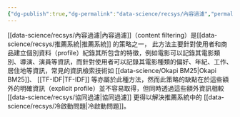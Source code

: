```yaml
---
{"dg-publish":true,"dg-permalink":"data-science/recsys/內容過濾","permalink":"/data-science/recsys/內容過濾/"}
---
```



[[data-science/recsys/內容過濾\|內容過濾]]（content filtering）是[[data-science/recsys/推薦系統\|推薦系統]] 的策略之一， 此方法主要針對使用者和商品建立個別資料（profile）紀錄其所包含的特徵，例如電影可以記錄其電影類別、導演、演員等資訊，而針對使用者可以記錄其電影種類的偏好、年紀、工作、居住地等資訊，常見的資訊檢索技術如 [[data-science/Okapi BM25\|Okapi BM25]]、 [[TF-IDF\|TF-IDF]] 等亦屬於此種方法，然而此策略的缺點在於這些額外的明確資訊（explicit profile）並不容易取得，但同時透過這些額外資訊相較 [[data-science/recsys/協同過濾\|協同過濾]] 更得以解決推薦系統中的 [[data-science/recsys/冷啟動問題\|冷啟動問題]]。
